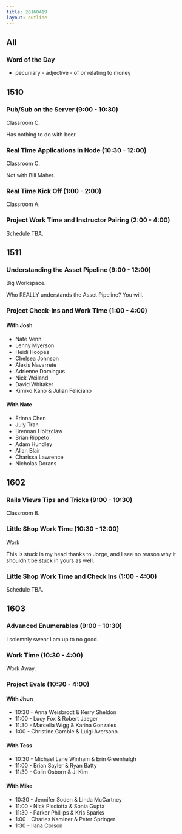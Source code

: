 ```yaml
---
title: 20160419
layout: outline
---
```


## All

### Word of the Day
* pecuniary - adjective - of or relating to money


## 1510

### Pub/Sub on the Server (9:00 - 10:30)

Classroom C.

Has nothing to do with beer.

### Real Time Applications in Node (10:30 - 12:00)

Classroom C.

Not with Bill Maher.


### Real Time Kick Off (1:00 - 2:00)

Classroom A.

### Project Work Time and Instructor Pairing (2:00 - 4:00)

Schedule TBA.


## 1511

### Understanding the Asset Pipeline (9:00 - 12:00)

Big Workspace.

Who REALLY understands the Asset Pipeline? You will.

### Project Check-Ins and Work Time (1:00 - 4:00)

#### With Josh

- Nate Venn
- Lenny Myerson
- Heidi Hoopes
- Chelsea Johnson
- Alexis Navarrete
- Adrienne Domingus
- Nick Weiland
- David Whitaker
- Kimiko Kano & Julian Feliciano

#### With Nate

- Erinna Chen
- July Tran
- Brennan Holtzclaw
- Brian Rippeto
- Adam Hundley
- Allan Blair
- Charissa Lawrence
- Nicholas Dorans

## 1602

### Rails Views Tips and Tricks (9:00 - 10:30)

Classroom B.

### Little Shop Work Time (10:30 - 12:00)

[Work](https://www.youtube.com/watch?v=uxpDa-c-4Mc)

This is stuck in my head thanks to Jorge, and I see no reason why it shouldn't
be stuck in yours as well.

### Little Shop Work Time and Check Ins (1:00 - 4:00)

Schedule TBA.


## 1603

### Advanced Enumerables (9:00 - 10:30)

I solemnly swear I am up to no good.

### Work Time (10:30 - 4:00)

Work Away.

### Project Evals (10:30 - 4:00)

#### With Jhun
* 10:30 - Anna Weisbrodt & Kerry Sheldon
* 11:00 - Lucy Fox & Robert Jaeger
* 11:30 - Marcella Wigg & Karina Gonzales
* 1:00 - Christine Gamble & Luigi Aversano

#### With Tess
* 10:30 - Michael Lane Winham & Erin Greenhalgh
* 11:00 - Brian Sayler & Ryan Batty
* 11:30 - Colin Osborn & Ji Kim

#### With Mike
* 10:30 - Jennifer Soden & Linda McCartney
* 11:00 - Nick Pisciotta & Sonia Gupta
* 11:30 - Parker Phillips & Kris Sparks
* 1:00 - Charles Kaminer & Peter Springer
* 1:30 - Ilana Corson
